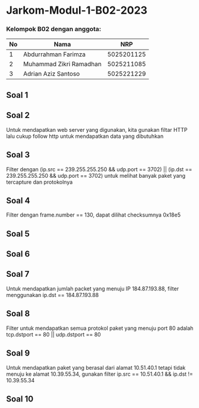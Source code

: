 # Jarkom-Modul-1-B02-2023

### Kelompok B02 dengan anggota:
| **No** | **Nama** | **NRP** | 
| ------------- | ------------- | --------- |
| 1 | Abdurrahman Farimza  | 5025201125 | 
| 2 | Muhammad Zikri Ramadhan | 5025211085 |
| 3 | Adrian Aziz Santoso | 5025221229 |

## Soal 1

## Soal 2

Untuk mendapatkan web server yang digunakan, kita gunakan filtar HTTP lalu cukup follow http untuk mendapatkan data yang dibutuhkan
    

## Soal 3

Filter dengan (ip.src == 239.255.255.250 && udp.port == 3702) || (ip.dst == 239.255.255.250 && udp.port == 3702) untuk melihat banyak paket yang tercapture dan protokolnya


## Soal 4

Filter dengan frame.number == 130, dapat dilihat checksumnya 0x18e5


## Soal 5

## Soal 6

## Soal 7

Untuk mendapatkan jumlah packet yang menuju IP 184.87.193.88, filter menggunakan ip.dst == 184.87.193.88
    

## Soal 8

Filter untuk mendapatkan semua protokol paket yang menuju port 80 adalah tcp.dstport == 80 || udp.dstport == 80


## Soal 9

Untuk mendapatkan paket yang berasal dari alamat 10.51.40.1 tetapi tidak menuju ke alamat 10.39.55.34, gunakan filter ip.src == 10.51.40.1 && ip.dst != 10.39.55.34


## Soal 10

